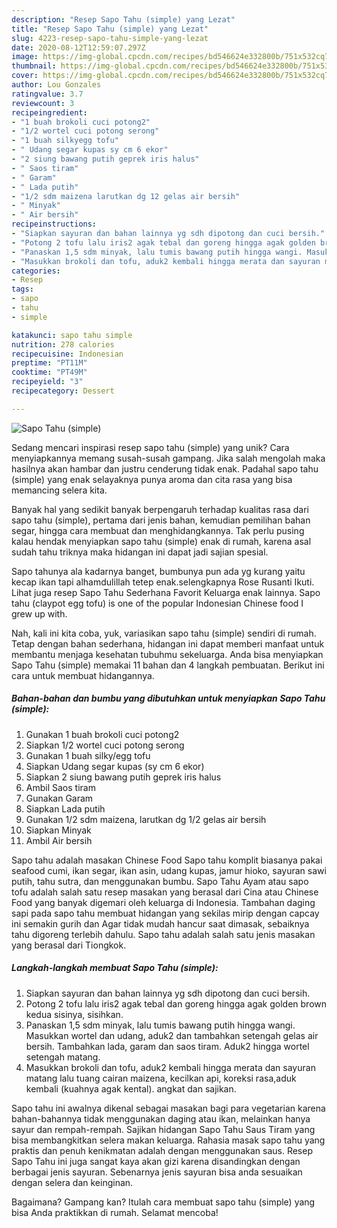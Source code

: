 ```yaml
---
description: "Resep Sapo Tahu (simple) yang Lezat"
title: "Resep Sapo Tahu (simple) yang Lezat"
slug: 4223-resep-sapo-tahu-simple-yang-lezat
date: 2020-08-12T12:59:07.297Z
image: https://img-global.cpcdn.com/recipes/bd546624e332800b/751x532cq70/sapo-tahu-simple-foto-resep-utama.jpg
thumbnail: https://img-global.cpcdn.com/recipes/bd546624e332800b/751x532cq70/sapo-tahu-simple-foto-resep-utama.jpg
cover: https://img-global.cpcdn.com/recipes/bd546624e332800b/751x532cq70/sapo-tahu-simple-foto-resep-utama.jpg
author: Lou Gonzales
ratingvalue: 3.7
reviewcount: 3
recipeingredient:
- "1 buah brokoli cuci potong2"
- "1/2 wortel cuci potong serong"
- "1 buah silkyegg tofu"
- " Udang segar kupas sy cm 6 ekor"
- "2 siung bawang putih geprek iris halus"
- " Saos tiram"
- " Garam"
- " Lada putih"
- "1/2 sdm maizena larutkan dg 12 gelas air bersih"
- " Minyak"
- " Air bersih"
recipeinstructions:
- "Siapkan sayuran dan bahan lainnya yg sdh dipotong dan cuci bersih."
- "Potong 2 tofu lalu iris2 agak tebal dan goreng hingga agak golden brown kedua sisinya, sisihkan."
- "Panaskan 1,5 sdm minyak, lalu tumis bawang putih hingga wangi. Masukkan wortel dan udang, aduk2 dan tambahkan setengah gelas air bersih. Tambahkan lada, garam dan saos tiram. Aduk2 hingga wortel setengah matang."
- "Masukkan brokoli dan tofu, aduk2 kembali hingga merata dan sayuran matang lalu tuang cairan maizena, kecilkan api, koreksi rasa,aduk kembali (kuahnya agak kental). angkat dan sajikan."
categories:
- Resep
tags:
- sapo
- tahu
- simple

katakunci: sapo tahu simple 
nutrition: 278 calories
recipecuisine: Indonesian
preptime: "PT11M"
cooktime: "PT49M"
recipeyield: "3"
recipecategory: Dessert

---
```



![Sapo Tahu (simple)](https://img-global.cpcdn.com/recipes/bd546624e332800b/751x532cq70/sapo-tahu-simple-foto-resep-utama.jpg)

Sedang mencari inspirasi resep sapo tahu (simple) yang unik? Cara menyiapkannya memang susah-susah gampang. Jika salah mengolah maka hasilnya akan hambar dan justru cenderung tidak enak. Padahal sapo tahu (simple) yang enak selayaknya punya aroma dan cita rasa yang bisa memancing selera kita.

Banyak hal yang sedikit banyak berpengaruh terhadap kualitas rasa dari sapo tahu (simple), pertama dari jenis bahan, kemudian pemilihan bahan segar, hingga cara membuat dan menghidangkannya. Tak perlu pusing kalau hendak menyiapkan sapo tahu (simple) enak di rumah, karena asal sudah tahu triknya maka hidangan ini dapat jadi sajian spesial.

Sapo tahunya ala kadarnya banget, bumbunya pun ada yg kurang yaitu kecap ikan tapi alhamdulillah tetep enak.selengkapnya Rose Rusanti Ikuti. Lihat juga resep Sapo Tahu Sederhana Favorit Keluarga enak lainnya. Sapo tahu (claypot egg tofu) is one of the popular Indonesian Chinese food I grew up with.


Nah, kali ini kita coba, yuk, variasikan sapo tahu (simple) sendiri di rumah. Tetap dengan bahan sederhana, hidangan ini dapat memberi manfaat untuk membantu menjaga kesehatan tubuhmu sekeluarga. Anda bisa menyiapkan Sapo Tahu (simple) memakai 11 bahan dan 4 langkah pembuatan. Berikut ini cara untuk membuat hidangannya.

<!--inarticleads1-->

##### Bahan-bahan dan bumbu yang dibutuhkan untuk menyiapkan Sapo Tahu (simple):

1. Gunakan 1 buah brokoli cuci potong2
1. Siapkan 1/2 wortel cuci potong serong
1. Gunakan 1 buah silky/egg tofu
1. Siapkan  Udang segar kupas (sy cm 6 ekor)
1. Siapkan 2 siung bawang putih geprek iris halus
1. Ambil  Saos tiram
1. Gunakan  Garam
1. Siapkan  Lada putih
1. Gunakan 1/2 sdm maizena, larutkan dg 1/2 gelas air bersih
1. Siapkan  Minyak
1. Ambil  Air bersih


Sapo tahu adalah masakan Chinese Food Sapo tahu komplit biasanya pakai seafood cumi, ikan segar, ikan asin, udang kupas, jamur hioko, sayuran sawi putih, tahu sutra, dan menggunakan bumbu. Sapo Tahu Ayam atau sapo tofu adalah salah satu resep masakan yang berasal dari Cina atau Chinese Food yang banyak digemari oleh keluarga di Indonesia. Tambahan daging sapi pada sapo tahu membuat hidangan yang sekilas mirip dengan capcay ini semakin gurih dan Agar tidak mudah hancur saat dimasak, sebaiknya tahu digoreng terlebih dahulu. Sapo tahu adalah salah satu jenis masakan yang berasal dari Tiongkok. 

<!--inarticleads2-->

##### Langkah-langkah membuat Sapo Tahu (simple):

1. Siapkan sayuran dan bahan lainnya yg sdh dipotong dan cuci bersih.
1. Potong 2 tofu lalu iris2 agak tebal dan goreng hingga agak golden brown kedua sisinya, sisihkan.
1. Panaskan 1,5 sdm minyak, lalu tumis bawang putih hingga wangi. Masukkan wortel dan udang, aduk2 dan tambahkan setengah gelas air bersih. Tambahkan lada, garam dan saos tiram. Aduk2 hingga wortel setengah matang.
1. Masukkan brokoli dan tofu, aduk2 kembali hingga merata dan sayuran matang lalu tuang cairan maizena, kecilkan api, koreksi rasa,aduk kembali (kuahnya agak kental). angkat dan sajikan.


Sapo tahu ini awalnya dikenal sebagai masakan bagi para vegetarian karena bahan-bahannya tidak menggunakan daging atau ikan, melainkan hanya sayur dan rempah-rempah. Sajikan hidangan Sapo Tahu Saus Tiram yang bisa membangkitkan selera makan keluarga. Rahasia masak sapo tahu yang praktis dan penuh kenikmatan adalah dengan menggunakan saus. Resep Sapo Tahu ini juga sangat kaya akan gizi karena disandingkan dengan berbagai jenis sayuran. Sebenarnya jenis sayuran bisa anda sesuaikan dengan selera dan keinginan. 

Bagaimana? Gampang kan? Itulah cara membuat sapo tahu (simple) yang bisa Anda praktikkan di rumah. Selamat mencoba!
